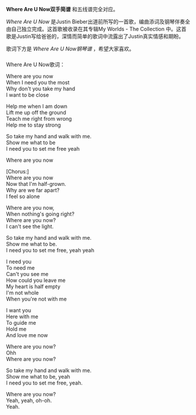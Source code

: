

**Where Are U Now双手简谱** 和五线谱完全对应。  
  
_Where Are U Now_ 是Justin Bieber出道前所写的一首歌，编曲添词及钢琴伴奏全由自己独立完成。这首歌被收录在其专辑My
Worlds - The Collection 中。这首歌是Justin写给爸爸的，深情而简单的歌词中流露出了Justin真实情感和期盼。  
  
歌词下方是 _Where Are U Now钢琴谱_ ，希望大家喜欢。

###  
Where Are U Now歌词：

Where are you now  
When I need you the most  
Why don't you take my hand  
I want to be close

Help me when I am down  
Lift me up off the ground  
Teach me right from wrong  
Help me to stay strong

So take my hand and walk with me.  
Show me what to be  
I need you to set me free yeah

Where are you now

[Chorus:]  
Where are you now  
Now that I'm half-grown.  
Why are we far apart?  
I feel so alone

Where are you now,  
When nothing's going right?  
Where are you now?  
I can't see the light.

So take my hand and walk with me.  
Show me what to be.  
I need you to set me free, yeah yeah

I need you  
To need me  
Can't you see me  
How could you leave me  
My heart is half empty  
I'm not whole  
When you're not with me

I want you  
Here with me  
To guide me  
Hold me  
And love me now

Where are you now?  
Ohh  
Where are you now?

So take my hand and walk with me.  
Show me what to be, yeah  
I need you to set me free, yeah.

Where are you now?  
Yeah, yeah, oh-oh.  
Yeah.

